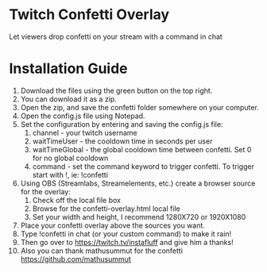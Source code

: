 # Twitch Confetti Overlay
Let viewers drop confetti on your stream with a command in chat


# Installation Guide
1. Download the files using the green button on the top right.
1. You can download it as a zip.
1. Open the zip, and save the confetti folder somewhere on your computer.
1. Open the config.js file using Notepad.
1. Set the configuration by entering and saving the config.js file:
    1. channel - your twitch username
    1. waitTimeUser - the cooldown time in seconds per user
    1. waitTimeGlobal - the global cooldown time between confetti.  Set 0 for no global cooldown
    1. command - set the command keyword to trigger confetti.  To trigger start with !, ie: !confetti
1. Using OBS (Streamlabs, Streamelements, etc.) create a browser source for the overlay:
    1. Check off the local file box
    1. Browse for the confetti-overlay.html local file
    1. Set your width and height, I recommend 1280X720 or 1920X1080
1. Place your confetti overlay above the sources you want.
1. Type !confetti in chat (or your custom command) to make it rain!
1. Then go over to https://twitch.tv/instafluff and give him a thanks!
1. Also you can thank mathusummut for the confetti https://github.com/mathusummut
